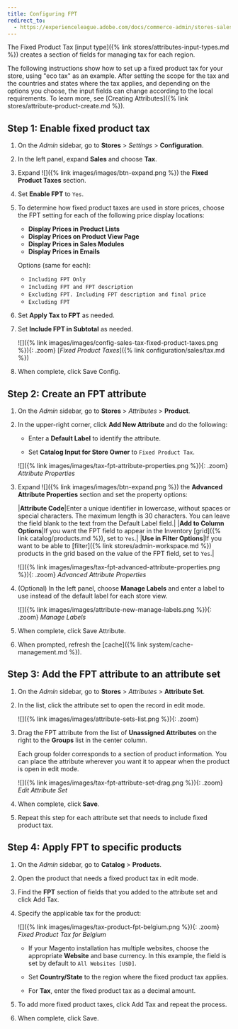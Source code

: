 ```yaml
---
title: Configuring FPT
redirect_to:
  - https://experienceleague.adobe.com/docs/commerce-admin/stores-sales/site-store/taxes/fixed-product-tax.html#configure-fpt
---
```


The Fixed Product Tax [input type]({% link stores/attributes-input-types.md %}) creates a section of fields for managing tax for each region.

The following instructions show how to set up a fixed product tax for your store, using "eco tax" as an example. After setting the scope for the tax and the countries and states where the tax applies, and depending on the options you choose, the input fields can change according to the local requirements. To learn more, see [Creating Attributes]({% link stores/attribute-product-create.md %}).

## Step 1: Enable fixed product tax

1. On the _Admin_ sidebar, go to **Stores** > _Settings_ > **Configuration**.

1. In the left panel, expand **Sales** and choose **Tax**.

1. Expand ![]({% link images/images/btn-expand.png %}) the **Fixed Product Taxes** section.

1. Set **Enable FPT** to `Yes`.

1. To determine how fixed product taxes are used in store prices, choose the FPT setting for each of the following price display locations:

   - **Display Prices in Product Lists**
   - **Display Prices on Product View Page**
   - **Display Prices in Sales Modules**
   - **Display Prices in Emails**

   Options (same for each):

   - `Including FPT Only`
   - `Including FPT and FPT description`
   - `Excluding FPT. Including FPT description and final price`
   - `Excluding FPT`

1. Set **Apply Tax to FPT** as needed.

1. Set **Include FPT in Subtotal** as needed.

   ![]({% link images/images/config-sales-tax-fixed-product-taxes.png %}){: .zoom}
   [_Fixed Product Taxes_]({% link configuration/sales/tax.md %})

1. When complete, click <span class="btn">Save Config</span>.

## Step 2: Create an FPT attribute

1. On the _Admin_ sidebar, go to **Stores** > _Attributes_ > **Product**.

1. In the upper-right corner, click **Add New Attribute** and do the following:

   - Enter a **Default Label** to identify the attribute.

   - Set **Catalog Input for Store Owner** to `Fixed Product Tax`.

   ![]({% link images/images/tax-fpt-attribute-properties.png %}){: .zoom}
   _Attribute Properties_

1. Expand ![]({% link images/images/btn-expand.png %}) the **Advanced Attribute Properties** section and set the property options:

   |**Attribute Code**|Enter a unique identifier in lowercase, without spaces or special characters. The maximum length is 30 characters. You can leave the field blank to the text from the Default Label field.|
   |**Add to Column Options**|If you want the FPT field to appear in the Inventory [grid]({% link catalog/products.md %}), set to `Yes`.|
   |**Use in Filter Options**|If you want to be able to [filter]({% link stores/admin-workspace.md %}) products in the grid based on the value of the FPT field, set to `Yes`.|

   ![]({% link images/images/tax-fpt-advanced-attribute-properties.png %}){: .zoom}
   _Advanced Attribute Properties_

1. (Optional) In the left panel, choose **Manage Labels** and enter a label to use instead of the default label for each store view.

   ![]({% link images/images/attribute-new-manage-labels.png %}){: .zoom}
   _Manage Labels_

1. When complete, click <span class="btn">Save Attribute</span>.

1. When prompted, refresh the [cache]({% link system/cache-management.md %}).

## Step 3: Add the FPT attribute to an attribute set

1. On the _Admin_ sidebar, go to **Stores** > _Attributes_ > **Attribute Set**.

1. In the list, click the attribute set to open the record in edit mode.

   ![]({% link images/images/attribute-sets-list.png %}){: .zoom}

1. Drag the FPT attribute from the list of **Unassigned Attributes** on the right to the **Groups** list in the center column.

   Each group folder corresponds to a section of product information. You can place the attribute wherever you want it to appear when the product is open in edit mode.

   ![]({% link images/images/tax-fpt-attribute-set-drag.png %}){: .zoom}
   _Edit Attribute Set_

1. When complete, click **Save**.

1. Repeat this step for each attribute set that needs to include fixed product tax.

## Step 4: Apply FPT to specific products

1. On the _Admin_ sidebar, go to **Catalog** > **Products**.

1. Open the product that needs a fixed product tax in edit mode.

1. Find the **FPT** section of fields that you added to the attribute set and click <span class="btn">Add Tax</span>.

1. Specify the applicable tax for the product:

   ![]({% link images/images/tax-product-fpt-belgium.png %}){: .zoom}
   _Fixed Product Tax for Belgium_

   - If your Magento installation has multiple websites, choose the appropriate **Website** and base currency. In this example, the field is set by default to `All Websites [USD]`.

   - Set **Country/State** to the region where the fixed product tax applies.

   - For **Tax**, enter the fixed product tax as a decimal amount.

1. To add more fixed product taxes, click <span class="btn">Add Tax</span> and repeat the process.

1. When complete, click <span class="btn">Save</span>.
